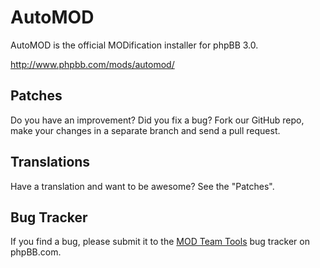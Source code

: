 # AutoMOD

AutoMOD is the official MODification installer for phpBB 3.0.

http://www.phpbb.com/mods/automod/

## Patches

Do you have an improvement? Did you fix a bug? Fork our GitHub repo, make your changes in a separate branch and send a pull request.

## Translations

Have a translation and want to be awesome? See the "Patches".

## Bug Tracker

If you find a bug, please submit it to the [MOD Team Tools](http://www.phpbb.com/bugs/modteamtools/) bug tracker on phpBB.com.
